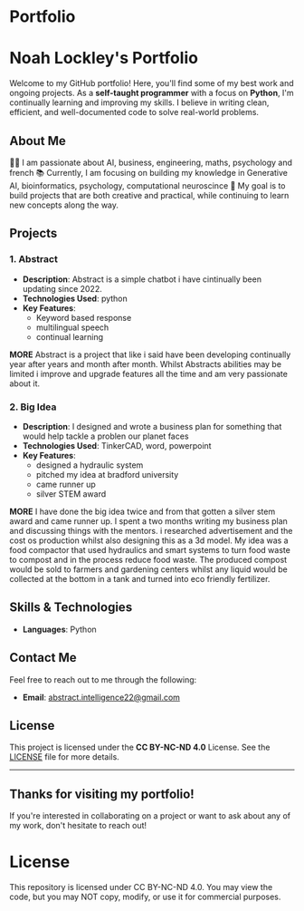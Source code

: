 # Portfolio
# Noah Lockley's Portfolio

Welcome to my GitHub portfolio! Here, you'll find some of my best work and ongoing projects. As a **self-taught programmer** with a focus on **Python**, I'm continually learning and improving my skills. I believe in writing clean, efficient, and well-documented code to solve real-world problems.

## About Me

👨‍💻 I am passionate about AI, business, engineering, maths, psychology and french
📚 Currently, I am focusing on building my knowledge in Generative AI, bioinformatics, psychology, computational neuroscince
🎯 My goal is to build projects that are both creative and practical, while continuing to learn new concepts along the way.

## Projects

### 1. Abstract
- **Description**: Abstract is a simple chatbot i have cintinually been updating since 2022. 
- **Technologies Used**: python
- **Key Features**:
  - Keyword based response
  - multilingual speech
  - continual learning

**MORE**
Abstract is a project that like i said have been developing continually year after years and month after month. Whilst Abstracts abilities may be limited i improve and upgrade features
all the time and am very passionate about it.

### 2. Big Idea
- **Description**: I designed and wrote a business plan for something that would help tackle a problen our planet faces
- **Technologies Used**: TinkerCAD, word, powerpoint
- **Key Features**:
  - designed a hydraulic system
  - pitched my idea at bradford university
  - came runner up
  - silver STEM award

**MORE**
I have done the big idea twice and from that gotten a silver stem award and came runner up. I spent a two months writing my business plan and discussing things with the mentors. i researched advertisement and the cost os production whilst also designing this as a 3d model. My idea was a food compactor that used hydraulics and smart systems to turn food waste to compost and in the process reduce food waste. The produced compost would be sold to farmers and gardening centers whilst any liquid would be collected at the bottom in a tank and turned into eco friendly fertilizer.


## Skills & Technologies

- **Languages**: Python


## Contact Me

Feel free to reach out to me through the following:
- **Email**: abstract.intelligence22@gmail.com


## License

This project is licensed under the **CC BY-NC-ND 4.0** License. See the [LICENSE](./LICENSE) file for more details.

---

## Thanks for visiting my portfolio! 
If you're interested in collaborating on a project or want to ask about any of my work, don't hesitate to reach out!

# License
This repository is licensed under CC BY-NC-ND 4.0. You may view the code, but you may NOT copy, modify, or use it for commercial purposes.

